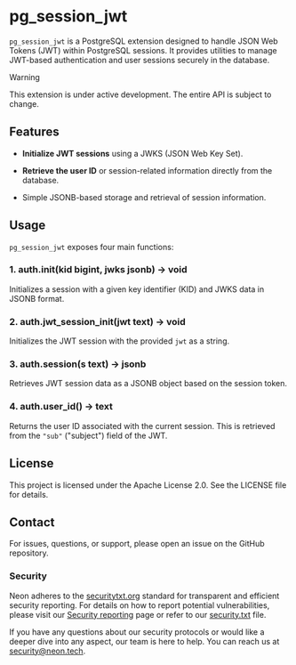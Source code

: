 pg\_session\_jwt
================

`pg_session_jwt` is a PostgreSQL extension designed to handle JSON Web Tokens (JWT) within PostgreSQL sessions. It provides utilities to manage JWT-based authentication and user sessions securely in the database.

> [!WARNING]
> This extension is under active development. The entire API is subject to change.

Features
--------

* **Initialize JWT sessions** using a JWKS (JSON Web Key Set).

* **Retrieve the user ID** or session-related information directly from the database.

* Simple JSONB-based storage and retrieval of session information.

Usage
-----

`pg_session_jwt` exposes four main functions:

### 1\. auth.init(kid bigint, jwks jsonb) → void

Initializes a session with a given key identifier (KID) and JWKS data in JSONB format.

### 2\. auth.jwt\_session\_init(jwt text) → void

Initializes the JWT session with the provided `jwt` as a string.

### 3\. auth.session(s text) → jsonb

Retrieves JWT session data as a JSONB object based on the session token.

### 4\. auth.user\_id() → text

Returns the user ID associated with the current session. This is retrieved from the `"sub"` ("subject") field of the JWT.

License
-------
This project is licensed under the Apache License 2.0. See the LICENSE file for details.

Contact
-------
For issues, questions, or support, please open an issue on the GitHub repository.

### Security
Neon adheres to the [securitytxt.org](https://securitytxt.org/) standard for transparent and efficient security reporting. For details on how to report potential vulnerabilities, please visit our [Security reporting](https://neon.tech/docs/security/security-reporting) page or refer to our [security.txt](https://neon.tech/security.txt) file.

If you have any questions about our security protocols or would like a deeper dive into any aspect, our team is here to help. You can reach us at [security@neon.tech](security@neon.tech).
